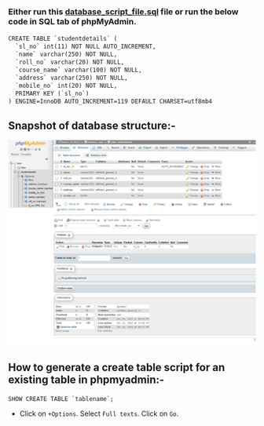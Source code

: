 ### Either run this [database_script_file.sql](/database_script_file.sql) file or run the below code in SQL tab of phpMyAdmin.

```
CREATE TABLE `studentdetails` (
  `sl_no` int(11) NOT NULL AUTO_INCREMENT,
  `name` varchar(250) NOT NULL,
  `roll_no` varchar(20) NOT NULL,
  `course_name` varchar(100) NOT NULL,
  `address` varchar(250) NOT NULL,
  `mobile_no` int(20) NOT NULL,
  PRIMARY KEY (`sl_no`)
) ENGINE=InnoDB AUTO_INCREMENT=119 DEFAULT CHARSET=utf8mb4
```

## Snapshot of database structure:-
![database structure](https://github.com/AshfaqueAlam/studentdetailssystem/blob/progress/Snapshot%20of%20database%20structure.png)


## How to generate a create table script for an existing table in phpmyadmin:-

```
SHOW CREATE TABLE `tablename`;
```
- Click on `+Options`. Select `Full texts`. Click on `Go`.

